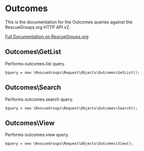 # Outcomes

This is the documentation for the Outcomes queries against the RescueGroups.org HTTP API v2.

[Full Documentation on RescueGroups.org](https://userguide.rescuegroups.org/display/APIDG/Object+definitions#Objectdefinitions-)

## Outcomes\GetList

Performs outcomes.list query.

    $query = new \RescueGroups\Request\Objects\Outcomes\GetList();


## Outcomes\Search

Performs outcomes.search query.

    $query = new \RescueGroups\Request\Objects\Outcomes\Search();


## Outcomes\View

Performs outcomes.view query.

    $query = new \RescueGroups\Request\Objects\Outcomes\View();


